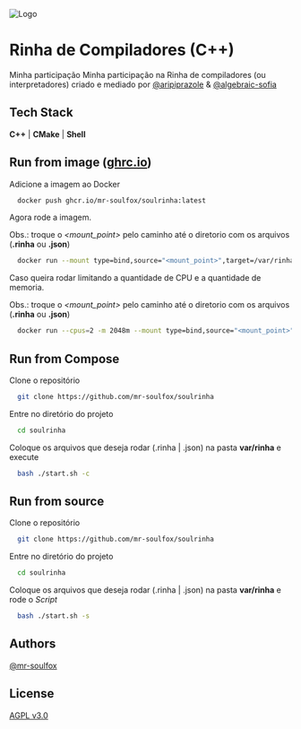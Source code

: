 
![Logo](https://raw.githubusercontent.com/mr-soulfox/rinha-de-compiler/main/img/banner.png)


# Rinha de Compiladores (C++)

Minha participação Minha participação na Rinha de compiladores (ou interpretadores) criado e mediado  por [@aripiprazole](https://github.com/aripiprazole) & [@algebraic-sofia](https://github.com/algebraic-sofia)


## Tech Stack

**C++** | **CMake** | **Shell**

## Run from image ([ghrc.io](https://ghrc.io))

Adicione a imagem ao Docker

```bash
  docker push ghcr.io/mr-soulfox/soulrinha:latest
```

Agora rode a imagem.

Obs.: troque o _<mount_point>_ pelo caminho até o diretorio com os arquivos (**.rinha** ou **.json**)

```bash
  docker run --mount type=bind,source="<mount_point>",target=/var/rinha -d --name soulrinha-compiler rinha/soulrinha:latest
```

Caso queira rodar limitando a quantidade de CPU e a quantidade de  memoria.

Obs.: troque o _<mount_point>_ pelo caminho até o diretorio com os arquivos (**.rinha** ou **.json**)

```bash
  docker run --cpus=2 -m 2048m --mount type=bind,source="<mount_point>",target=/var/rinha -d --name soulrinha-compiler rinha/soulrinha:latest
```

## Run from Compose

Clone o repositório

```bash
  git clone https://github.com/mr-soulfox/soulrinha
```

Entre no diretório do projeto

```bash
  cd soulrinha
```

Coloque os arquivos que deseja rodar (.rinha | .json) na pasta **var/rinha** e execute

```bash
  bash ./start.sh -c
```

## Run from source

Clone o repositório

```bash
  git clone https://github.com/mr-soulfox/soulrinha
```

Entre no diretório do projeto

```bash
  cd soulrinha
```

Coloque os arquivos que deseja rodar (.rinha | .json) na pasta **var/rinha** e rode o _Script_

```bash
  bash ./start.sh -s
```

## Authors

[@mr-soulfox](https://www.github.com/mr-soulfox)


## License

[AGPL v3.0](https://choosealicense.com/licenses/agpl-3.0/)
